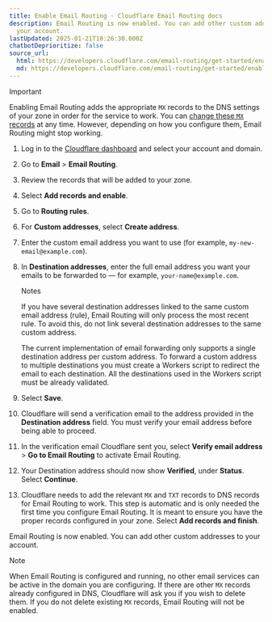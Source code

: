 ```yaml
---
title: Enable Email Routing · Cloudflare Email Routing docs
description: Email Routing is now enabled. You can add other custom addresses to
  your account.
lastUpdated: 2025-01-21T10:26:30.000Z
chatbotDeprioritize: false
source_url:
  html: https://developers.cloudflare.com/email-routing/get-started/enable-email-routing/
  md: https://developers.cloudflare.com/email-routing/get-started/enable-email-routing/index.md
---
```


Important

Enabling Email Routing adds the appropriate `MX` records to the DNS settings of your zone in order for the service to work. You can [change these `MX` records](https://developers.cloudflare.com/email-routing/setup/email-routing-dns-records/) at any time. However, depending on how you configure them, Email Routing might stop working.

1. Log in to the [Cloudflare dashboard](https://dash.cloudflare.com/) and select your account and domain.

2. Go to **Email** > **Email Routing**.

3. Review the records that will be added to your zone.

4. Select **Add records and enable**.

5. Go to **Routing rules**.

6. For **Custom addresses**, select **Create address**.

7. Enter the custom email address you want to use (for example, `my-new-email@example.com`).

8. In **Destination addresses**, enter the full email address you want your emails to be forwarded to — for example, `your-name@example.com`.

   Notes

   If you have several destination addresses linked to the same custom email address (rule), Email Routing will only process the most recent rule. To avoid this, do not link several destination addresses to the same custom address.

   The current implementation of email forwarding only supports a single destination address per custom address. To forward a custom address to multiple destinations you must create a Workers script to redirect the email to each destination. All the destinations used in the Workers script must be already validated.

9. Select **Save**.

10. Cloudflare will send a verification email to the address provided in the **Destination address** field. You must verify your email address before being able to proceed.

11. In the verification email Cloudflare sent you, select **Verify email address** > **Go to Email Routing** to activate Email Routing.

12. Your Destination address should now show **Verified**, under **Status**. Select **Continue**.

13. Cloudflare needs to add the relevant `MX` and `TXT` records to DNS records for Email Routing to work. This step is automatic and is only needed the first time you configure Email Routing. It is meant to ensure you have the proper records configured in your zone. Select **Add records and finish**.

Email Routing is now enabled. You can add other custom addresses to your account.

Note

When Email Routing is configured and running, no other email services can be active in the domain you are configuring. If there are other `MX` records already configured in DNS, Cloudflare will ask you if you wish to delete them. If you do not delete existing `MX` records, Email Routing will not be enabled.
